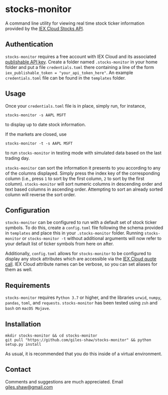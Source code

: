 # stocks-monitor
A command line utility for viewing real time stock ticker information provided by the [IEX Cloud Stocks API](https://iexcloud.io/).

## Authentication
`stocks-monitor` requires a free account with IEX Cloud and its associated [publishable API key](https://iexcloud.io/docs/api/#authentication). Create a folder named `.stocks-monitor` in your home folder and put a file `credentials.toml` there containing a line of the form `iex_publishable_token = "your_api_token_here"`. An example `credentials.toml` file can be found in the `templates` folder.

## Usage
Once your `credentials.toml` file is in place, simply run, for instance, 
```
stocks-monitor -s AAPL MSFT
```
to display up to date stock information.

If the markets are closed, use 
```
stocks-monitor -t -s AAPL MSFT
```
to run `stocks-monitor` in testing mode with simulated data based on the last trading day.

`stocks-monitor` can sort the information it presents to you according to any of the columns displayed. Simply press the index key of the corresponding column (i.e., press `1` to sort by the first column, `2` to sort by the first column). `stocks-monitor` will sort numeric columns in descending order and text based columns in ascending order. Attempting to sort an already sorted column will reverse the sort order.

## Configuration

`stocks-monitor` can be configured to run with a default set of stock ticker symbols. To do this, create a `config.toml` file following the schema provided in `templates` and place this in your `.stocks-monitor` folder. Running `stocks-monitor` or `stocks-monitor -t` without additional arguments will now refer to your default list of ticker symbols from here on after.

Additionally, `config.toml` allows for `stocks-monitor` to be configured to display any stock attributes which are accessible via the [IEX Cloud quote call](https://iexcloud.io/docs/api/#quote). IEX Cloud attribute names can be verbose, so you can set aliases for them as well.

## Requirements
`stocks-monitor` requires `Python 3.7` or higher, and the libraries `urwid`, `numpy`, `pandas`, `toml`, and `requests`. `stocks-monitor` has been tested using `zsh` and `bash` on `macOS Mojave`.

## Installation

```
mkdir stocks-monitor && cd stocks-monitor 
git pull "https://github.com/giles-shaw/stocks-monitor" && python setup.py install
``` 
As usual, it is recommended that you do this inside of a virtual environment.

## Contact
Comments and suggestions are much appreciated. Email giles.shaw@gmail.com

